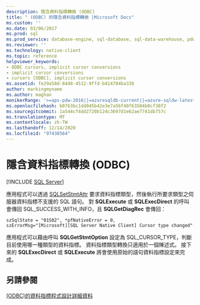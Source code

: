 ```yaml
---
description: 隱含資料指標轉換 (ODBC)
title: " (ODBC) 的隱含資料指標轉換 |Microsoft Docs"
ms.custom: ''
ms.date: 03/06/2017
ms.prod: sql
ms.prod_service: database-engine, sql-database, sql-data-warehouse, pdw
ms.reviewer: ''
ms.technology: native-client
ms.topic: reference
helpviewer_keywords:
- ODBC cursors, implicit cursor conversions
- implicit cursor conversions
- cursors [ODBC], implicit cursor conversions
ms.assetid: fe29a58d-8448-4512-9ffd-b414784ba338
author: markingmyname
ms.author: maghan
monikerRange: '>=aps-pdw-2016||=azuresqldb-current||=azure-sqldw-latest||>=sql-server-2016||>=sql-server-linux-2017||=azuresqldb-mi-current'
ms.openlocfilehash: b07b3bc1dd045b42e3e7a56f40f63504b0cf38f2
ms.sourcegitcommit: 1a544cf4dd2720b124c3697d1e62ae7741db757c
ms.translationtype: MT
ms.contentlocale: zh-TW
ms.lasthandoff: 12/14/2020
ms.locfileid: "97438564"
---
```

# <a name="implicit-cursor-conversions-odbc"></a>隱含資料指標轉換 (ODBC)
[!INCLUDE [SQL Server](../../../includes/applies-to-version/sql-asdb-asdbmi-asa-pdw.md)]

  應用程式可以透過 [SQLSetStmtAttr](../../../relational-databases/native-client-odbc-api/sqlsetstmtattr.md) 要求資料指標類型，然後執行所要求類型之伺服器資料指標不支援的 SQL 語句。 對 **SQLExecute** 或 **SQLExecDirect** 的呼叫會傳回 SQL_SUCCESS_WITH_INFO，且 **SQLGetDiagRec** 會傳回：  
  
```  
szSqlState = "01S02", *pfNativeError = 0,  
szErrorMsg="[Microsoft][SQL Server Native Client] Cursor type changed"  
```  
  
 應用程式可以藉由呼叫 **SQLGetStmtOption** 設定為 SQL_CURSOR_TYPE，判斷目前使用哪一種類型的資料指標。 資料指標類型轉換只適用於一個陳述式。 接下來的 **SQLExecDirect** 或 **SQLExecute** 將會使用原始的語句資料指標設定來完成。  
  
## <a name="see-also"></a>另請參閱  
 [&#40;ODBC&#41;的資料指標程式設計詳細資料 ](../../../relational-databases/native-client-odbc-cursors/programming/cursor-programming-details-odbc.md)  
  
  
